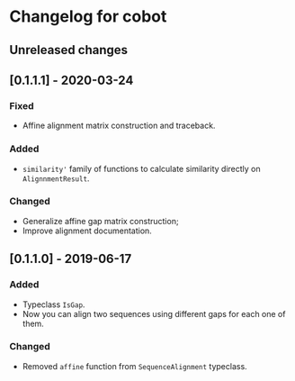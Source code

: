 # Changelog for cobot

## Unreleased changes

## [0.1.1.1] - 2020-03-24
### Fixed
- Affine alignment matrix construction and traceback.
### Added
- `similarity'` family of functions to calculate similarity directly on `AlignnmentResult`.
### Changed
- Generalize affine gap matrix construction;
- Improve alignment documentation.

## [0.1.1.0] - 2019-06-17
### Added
- Typeclass `IsGap`.
- Now you can align two sequences using different gaps for each one of them.
### Changed
- Removed `affine` function from `SequenceAlignment` typeclass.
